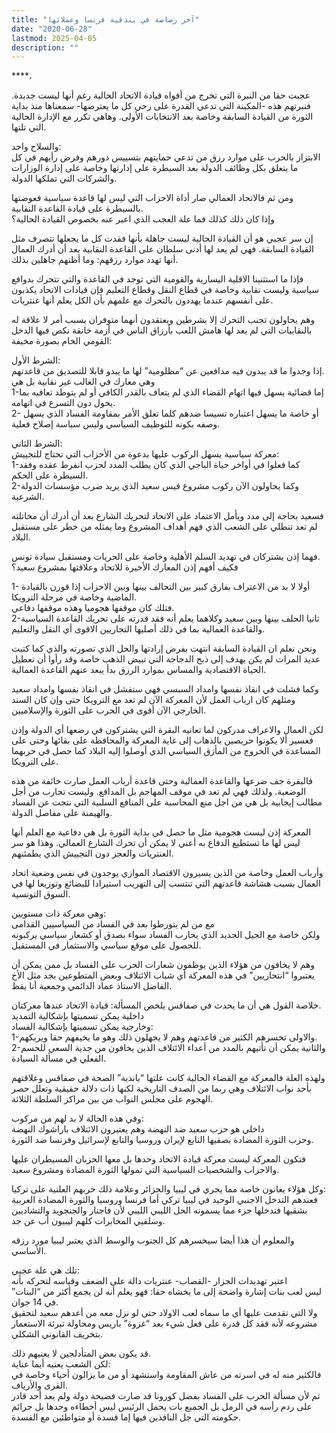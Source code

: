 ```yaml
---
title: "آخر رصاصة في بندقية فرنسا وعملائها"
date: "2020-06-28"
lastmod: 2025-04-05
description: ""
---
```

****،

عجبت حقا من النبرة التي تخرج من أفواه قيادة الاتحاد الحالية رغم أنها ليست جديدة. فنبرتهم هذه -المكينة التي تدعي القدرة على رحي كل ما يعترضها- سمعناها منذ بداية الثورة من القيادة السابقة وخاصة بعد الانتخابات الأولى. وهاهي تكرر مع الإدارة الحالية التي تلتها.

والسلاح واحد:  
الابتزاز بالحرب على موارد رزق من تدعي حمايتهم بتسييس دورهم وفرض رأيهم في كل ما يتعلق بكل وظائف الدولة بعد السيطرة على إدارتها وخاصة على إدارة الوزارات والشركات التي تملكها الدولة.

ومن ثم فالاتحاد العمالي صار أداة الاحزاب التي ليس لها قاعدة سياسية فعوضتها بالسيطرة على قيادة القاعدة النقابية.  
وإذا كان ذلك كذلك فما علة العجب الذي اعبر عنه بخصوص القيادة الحالية؟

إن سر عجبي هو أن القيادة الحالية ليست جاهلة بأنها فقدت كل ما يجعلها تتصرف مثل القيادة السابقة. فهي لم يعد لها أدنى سلطان على القاعدة النقابية بعد أن أدرك العمال أنها تهدد موارد رزقهم: وما أظنهم جاهلين بذلك.

فإذا ما استثنينا الاقلية اليسارية والقومية التي توجد في القاعدة والتي تتحرك بدوافع سياسية وليست نقابية وخاصة في قطاع النقل وقطاع التعليم فإن قيادات الاتحاد يكذبون على أنفسهم عندما يهددون بالتحرك مع علمهم بأن الكل يعلم أنها عنتريات.

وهم يحاولون تجنب التحرك إلا بشرطين ويعتقدون أنهما متوفران بسبب أمر لا علاقة له بالنقابيات التي لم يعد لها هامش اللعب بأرزاق الناس في أزمة خانقة نكص فيها الدخل القومي الخام بصورة مخيفة:

الشرط الأول:  
إذا وجدوا ما قد يبدون فيه مدافعين عن “مظلومية” لها ما يبدو قابلا للتصديق من قاعدتهم.  
وهي معارك في الغالب غير نقابية بل هي  
1-إما قضائية يسهل فيها اتهام القضاء الذي لم يتعاف بالقدر الكافي أو لم يتوطد تعافيه بما يحول دون التسرع في اتهامه.  
2- أو خاصة ما يسهل اعتباره تسيسا ضدهم كلما تعلق الأمر بمقاومة الفساد الذي يسهل وصفه بكونه للتوظيف السياسي وليس سياسة إصلاح فعلية.

الشرط الثاني:  
معركة سياسية يسهل الركوب عليها بدعوة من الأحزاب التي تحتاج للتجييش:  
1-كما فعلوا في أواخر حياة الباجي الذي كان يطلب المدد لحزب انفرط عقده وفقد السيطرة على الحكم.  
2-وكما يحاولون الآن ركوب مشروع قيس سعيد الذي يريد ضرب مؤسسات الدولة الشرعية.

فسعيد بحاجة إلى مدد ويأمل الاعتماد على الاتحاد لتحريك الشارع بعد أن أدرك أن مخاتلته لم تعد تنطلي على الشعب الذي فهم أهداف المشروع وما يمثله من خطر على مستقبل البلاد.

فهما إذن يشتركان في تهديد السلم الأهلية وخاصة على الحريات ومستقبل سيادة تونس.  
فكيف أفهم إذن المعارك الأخيرة للاتحاد وعلاقتها بمشروع سعيد؟

1- أولا لا بد من الاعتراف بفارق كبير بين التحالف بينها وبين الاحزاب إذا قورن بالقيادة الماضية وخاصة في مرحلة الترويكا.  
فتلك كان موقفها هجوميا وهذه موقفها دفاعي.  
2-ثانيا الحلف بينها وبين سعيد وكلاهما يعلم أنه فقد قدرته على تحريك القاعدة السياسية والقاعدة العمالية بما في ذلك أصليها التجاريين الاقوى أي النقل والتعليم.

ونحن نعلم ان القيادة السابقة انتهت بفرض إرادتها والحل الذي تصورته والذي كما كتبت عديد المرات لم يكن يهدف إلى ذبح الدجاجة التي تبيض الذهب خاصة وقد رأوا أن تعطيل الحياة الاقتصادية والمساس بموارد الرزق بدأ يبعد عنهم القاعدة العمالية.

وكما فشلت في انقاذ نفسها وامداد السبسي فهي ستفشل في انقاذ نفسها وامداد سعيد  
ومثلهم كان ارباب العمل لأن المعركة الآن لم تعد مع الترويكا حتى وإن كان السند الخارجي الآن أقوى في الحرب على الثورة والإسلاميين.

لكن العمال والاعراف مدركون لما تعانيه البقرة التي يشتركون في رضعها أي الدولة وإذن فعسير ألا يكونوا حريصين بالذهاب إلى غاية المعركة والمحافظة على بقائها وحتى على المساعدة في الخروج من المأزق السياسي الذي أوصلوا إليه البلاد كما حصل في حربهما على الترويكا.

فالبقرة جف ضرعها والقاعدة العمالية وحتى قاعدة أرباب العمل صارت خائفة من هذه الوضعية. ولذلك فهي لم تعد في موقف المهاجم بل المدافع. وليست تحارب من أجل مطالب إيجابية بل هي من اجل منع المحاسبة على المنافع السلبية التي نتجت عن الفساد والهيمنة على مفاصل الدولة.

المعركة إذن ليست هجومية مثل ما حصل في بداية الثورة بل هي دفاعية مع العلم أنها ليس لها ما تستطيع الدفاع به أعني لا يمكن أن تحرك الشارع العمالي. وهذا هو سر العنتريات والعجز دون التجييش الذي يطمئنهم.

وأرباب العمل وخاصة من الذين يسيرون الاقتصاد الموازي يوجدون في نفس وضعية اتحاد العمال بسبب هشاشة قاعدتهم التي تنتسب إلى التهريب استيرادا للبضائع وتوزيعا لها في السوق التونسية.

وهي معركة ذات مستويين:  
مع من لم يتورطوا بعد في الفساد من السياسيين القدامى  
ولكن خاصة مع الجيل الجديد الذي يحارب الفساد سواء بصدق أو كشعار سياسي يركبونه للحصول على موقع سياسي والاستثمار في المستقبل.

وهم لا يخافون من هؤلاء الذين يوظفون شعارات الحرب على الفساد بل ممن يمكن أن يعتبروا “انتحاريين” في هذه المعركة أي شباب الائتلاف وبعض المتطوعين بجد مثل الأخ الفاضل الاستاذ عماد الدائمي وجمعية أنا يقظ.

خلاصة القول هي أن ما يحدث في صفاقس يلخص المسألة: قيادة الاتحاد عندها معركتان.  
داخلية يمكن تسميتها بإشكالية التمديد  
وخارجية يمكن تسميتها بإشكالية الفساد:  
1-والاولى تخسرهم الكثير من قاعدتهم وهم لا يجهلون ذلك وهو ما يخيفهم حقا ويربكهم.  
2-والثانية يمكن أن تأتيهم بالمدد من أعداء الائتلاف الذين يخافون من جدية السعي للحسم الفعلي في مسألة السيادة.

ولهذه العلة فالمعركة مع القضاء الحالية كانت علتها “باندية” الصحة في صفاقس وعلاقتهم بأحد نواب الائتلاف وهي ربما من الصدف التاريخية لكنها ذات دلالة حقيقية وتعلل حصر الهجوم على مجلس النواب من بين مراكز السلطة الثلاثة.

وفي هذه الحالة لا بد لهم من مركوب:  
داخلي هو حزب سعيد ضد النهضة وهم يعتبرون الائتلاف باراشوك النهضة  
وحزب الثورة المضادة بصفيها التابع لإيران وروسيا والتابع لإسرائيل وفرنسا ضد الثورة.

فتكون المعركة ليست معركة قيادة الاتحاد وحدها بل معها الحزبان المسيطران عليها والاحزاب والشخصيات السياسية التي تمولها الثورة المضادة ومشروع سعيد.

وكل هؤلاء يعانون خاصة مما يجري في ليبيا والجزائر وعلامة ذلك حربهم العلنية على تركيا:  
فعندهم التدخل الاجنبي الوحيد في ليبيا تركي أما فرنسا وروسيا والثورة المضادة العربية بشقيها فتدخلها جزء مما يسمونه الحل الليبي الليبي لأن فاجنار والجنجويد والتشاديين وسلفيي المخابرات كلهم ليبيون أب عن جد.

والمعلوم أن هذا أيضا سيخسرهم كل الجنوب والوسط الذي يعتبر ليبيا مورد رزقه الأساسي.

تلك هي علة عجبي:  
اعتبر تهديدات الجزار -القصاب- عنتريات دالة على الضعف وقياسه لتحركه بأنه  
ليس لعب بنات إشارة واضحة إلى ما يخشاه حقا: فهو يعلم أنه لن يجمع أكثر من “البنات” في 14 جوان.  
ولا التي تقدمت عليها أي ما سماه لعب الاولاد حتى لو نزل معه من أعدهم سعيد لتحقيق مشروعه لأنه فقد كل قدرة على فعل شيء بعد “غزوة” باريس ومحاولة تبرئة الاستعمار بتخريف القانوني الشكلي.

قد يكون بعض المتأدلجين لا يعنيهم ذلك.  
لكن الشعب يعنيه أيما عناية:  
فالكثير منه له في اسرته من عاش المقاومة واستشهد أو من ما يزالون أحياء وخاصة في القرى والأرياف.  
ثم لأن مسألة الحرب على الفساد بفضل كورونا قد صارت فضيحة دولة ولم يعد أحد قادر على ردم رأسه في الرمل بل الجميع بات يحمل الرئيس ليس أخطاءه وحدها بل جرائم حكومته التي جل النافذين فيها إما فسدة أو متواطئين مع الفسدة.

###
